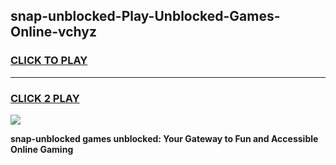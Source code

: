
## snap-unblocked-Play-Unblocked-Games-Online-vchyz
<h3>
<a href="https://premium76.site?title=snap-unblocked&ref=25A">CLICK TO PLAY</a></h3>
<hr>

<h3>
<a href="https://premium76.site?title=snap-unblocked&ref=25A">CLICK 2 PLAY</a>
  
</h3>

<a href="https://premium76.site?title=snap-unblocked&ref=25A"><img src="https://clearcache.store/games.png"></a>


**snap-unblocked games unblocked: Your Gateway to Fun and Accessible Online Gaming**
